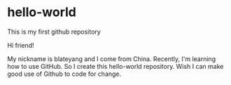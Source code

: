 # hello-world
This is my first github repository

Hi friend!

My nickname is blateyang and I come from China. Recently, I'm learning how to use GitHub. So I create this hello-world repository. Wish I can make good use of Github to code for change.
